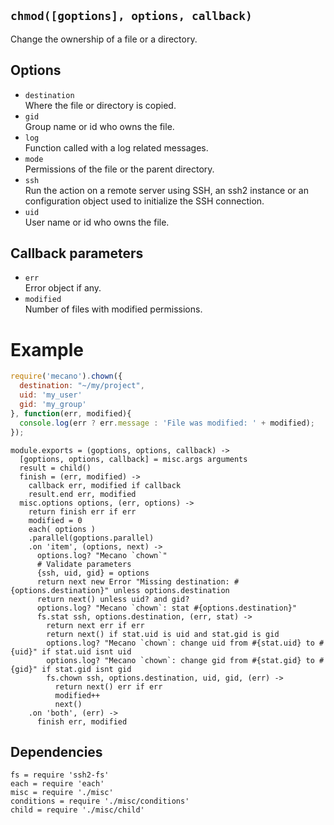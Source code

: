 
`chmod([goptions], options, callback)`
--------------------------------------

Change the ownership of a file or a directory.

## Options

*   `destination`   
    Where the file or directory is copied.   
*   `gid`   
    Group name or id who owns the file.   
*   `log`   
    Function called with a log related messages.   
*   `mode`   
    Permissions of the file or the parent directory.   
*   `ssh`   
    Run the action on a remote server using SSH, an ssh2 instance or an
    configuration object used to initialize the SSH connection.   
*   `uid`   
    User name or id who owns the file.   

## Callback parameters

*   `err`   
    Error object if any.   
*   `modified`   
    Number of files with modified permissions.   

# Example

```js
require('mecano').chown({
  destination: "~/my/project",
  uid: 'my_user'
  gid: 'my_group'
}, function(err, modified){
  console.log(err ? err.message : 'File was modified: ' + modified);
});
```

    module.exports = (goptions, options, callback) ->
      [goptions, options, callback] = misc.args arguments
      result = child()
      finish = (err, modified) ->
        callback err, modified if callback
        result.end err, modified
      misc.options options, (err, options) ->
        return finish err if err
        modified = 0
        each( options )
        .parallel(goptions.parallel)
        .on 'item', (options, next) ->
          options.log? "Mecano `chown`"
          # Validate parameters
          {ssh, uid, gid} = options
          return next new Error "Missing destination: #{options.destination}" unless options.destination
          return next() unless uid? and gid?
          options.log? "Mecano `chown`: stat #{options.destination}"
          fs.stat ssh, options.destination, (err, stat) ->
            return next err if err
            return next() if stat.uid is uid and stat.gid is gid
            options.log? "Mecano `chown`: change uid from #{stat.uid} to #{uid}" if stat.uid isnt uid
            options.log? "Mecano `chown`: change gid from #{stat.gid} to #{gid}" if stat.gid isnt gid
            fs.chown ssh, options.destination, uid, gid, (err) ->
              return next() err if err
              modified++
              next()
        .on 'both', (err) ->
          finish err, modified

## Dependencies

    fs = require 'ssh2-fs'
    each = require 'each'
    misc = require './misc'
    conditions = require './misc/conditions'
    child = require './misc/child'









